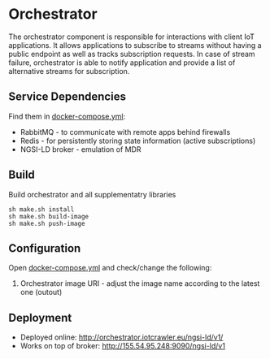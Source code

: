 # Orchestrator

The orchestrator component is responsible for interactions with client IoT applications. It allows applications to subscribe to streams without having a public endpoint as well as tracks subscription requests. In case of stream failure, orchestrator is able to notify application and provide a list of alternative streams for subscription. 

## Service Dependencies

Find them in [docker-compose.yml](com.agtinternational.iotcrawler.orchestrator/docker-compose.yml):
* RabbitMQ - to communicate with remote apps behind firewalls
* Redis - for persistently storing state information (active subscriptions)
* NGSI-LD broker - emulation of MDR


## Build

Build orchestrator and all supplementatry libraries

```
sh make.sh install
sh make.sh build-image
sh make.sh push-image
```


## Configuration

Open [docker-compose.yml](com.agtinternational.iotcrawler.orchestrator/docker-compose.yml) and check/change the following:

1) Orchestrator image URI - adjust the image name according to the latest one (outout)  

## Deployment   
* Deployed online: http://orchestrator.iotcrawler.eu/ngsi-ld/v1/
* Works on top of broker: http://155.54.95.248:9090/ngsi-ld/v1
